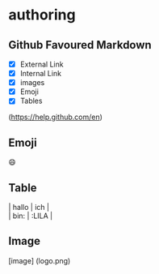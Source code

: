 # authoring
## Github Favoured Markdown
 
- [X] External Link  
- [X] Internal Link  
- [X] images  
- [X] Emoji  
- [X] Tables 

 (https://help.github.com/en)   
 
 ## Emoji  
 
 :smile:  
 
 ## Table
 | hallo | ich |  
| bin: | :LILA |  

## Image
[image] (logo.png)
